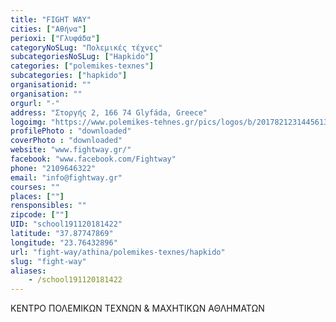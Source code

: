 ```yaml
---
title: "FIGHT WAY"
cities: ["Αθήνα"]
perioxi: ["Γλυφάδα"]
categoryNoSLug: "Πολεμικές τέχνες"
subcategoriesNoSLug: ["Hapkido"]
categories: ["polemikes-texnes"]
subcategories: ["hapkido"]
organisationid: ""
organisation: ""
orgurl: "-"
address: "Στοργής 2, 166 74 Glyfáda, Greece"
logoimg: "https://www.polemikes-tehnes.gr/pics/logos/b/2017821231445613.jpg"
profilePhoto : "downloaded"
coverPhoto : "downloaded"
website: "www.fightway.gr/"
facebook: "www.facebook.com/Fightway"
phone: "2109646322"
email: "info@fightway.gr"
courses: ""
places: [""]
rensponsibles: ""
zipcode: [""]
UID: "school191120181422"
latitude: "37.87747869"
longitude: "23.76432896"
url: "fight-way/athina/polemikes-texnes/hapkido"
slug: "fight-way"
aliases:
    - /school191120181422
---
```



ΚΕΝΤΡΟ ΠΟΛΕΜΙΚΩΝ ΤΕΧΝΩΝ &amp; ΜΑΧΗΤΙΚΩΝ ΑΘΛΗΜΑΤΩΝ

